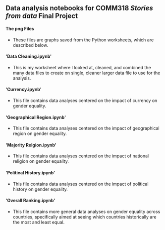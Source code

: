 ## Data analysis notebooks for COMM318 _Stories from data_ Final Project

#### The png Files
* These files are graphs saved from the Python worksheets, which are described below. 

#### 'Data Cleaning.ipynb'
* This is my worksheet where I looked at, cleaned, and combined the many data files to create on single, cleaner larger data file to use for the analysis.  

#### 'Currency.ipynb'
* This file contains data analyses centered on the impact of currency on gender equality. 

#### 'Geographical Region.ipynb'
* This file contains data analyses centered on the impact of geographical region on gender equality. 

#### 'Majority Relgion.ipynb'
* This file contains data analyses centered on the impact of national religion on gender equality. 

#### 'Political History.ipynb'
* This file contains data analyses centered on the impact of political history on gender equality. 

#### 'Overall Ranking.ipynb'
* This file contains more general data analyses on gender equality across countries, specifically aimed at seeing which countries historically are the most and least equal. 


